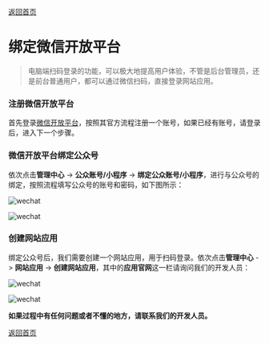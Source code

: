 [返回首页](../../README.md)

# 绑定微信开放平台

> 电脑端扫码登录的功能，可以极大地提高用户体验，不管是后台管理员，还是前台普通用户，都可以通过微信扫码，直接登录网站应用。

### 注册微信开放平台

首先登录[微信开放平台](https://open.weixin.qq.com/)，按照其官方流程注册一个账号，如果已经有账号，请登录后，进入下一个步骤。

### 微信开放平台绑定公众号

依次点击**管理中心** -> **公众账号/小程序** -> **绑定公众账号/小程序**，进行与公众号的绑定，按照流程填写公众号的账号和密码，如下图所示：

![wechat](https://of6ygwuso.qnssl.com/docs/quickstart/open_wechat.jpeg)

![wechat](https://of6ygwuso.qnssl.com/docs/quickstart/open_wechat1.jpeg)

### 创建网站应用

绑定公众号后，我们需要创建一个网站应用，用于扫码登录。依次点击**管理中心** -> **网站应用** -> **创建网站应用**，其中的**应用官网**这一栏请询问我们的开发人员：

![wechat](https://of6ygwuso.qnssl.com/docs/quickstart/open_wechat2.jpeg)

![wechat](https://of6ygwuso.qnssl.com/docs/quickstart/open_wechat3.jpeg)

**如果过程中有任何问题或者不懂的地方，请联系我们的开发人员。**

[返回首页](../../README.md)
